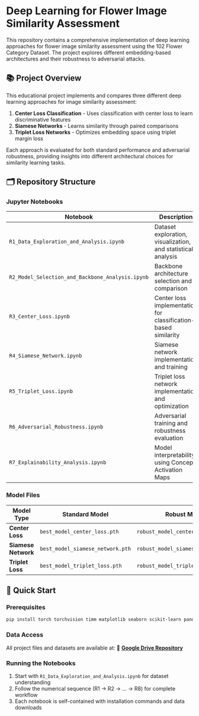 # Deep Learning for Flower Image Similarity Assessment

This repository contains a comprehensive implementation of deep learning approaches for flower image similarity assessment using the 102 Flower Category Dataset. The project explores different embedding-based architectures and their robustness to adversarial attacks.

## 📚 Project Overview

This educational project implements and compares three different deep learning approaches for image similarity assessment:

1. **Center Loss Classification** - Uses classification with center loss to learn discriminative features
2. **Siamese Networks** - Learns similarity through paired comparisons
3. **Triplet Loss Networks** - Optimizes embedding space using triplet margin loss

Each approach is evaluated for both standard performance and adversarial robustness, providing insights into different architectural choices for similarity learning tasks.

## 🗂️ Repository Structure

### Jupyter Notebooks

| Notebook | Description |
|----------|-------------|
| `R1_Data_Exploration_and_Analysis.ipynb` | Dataset exploration, visualization, and statistical analysis |
| `R2_Model_Selection_and_Backbone_Analysis.ipynb` | Backbone architecture selection and comparison |
| `R3_Center_Loss.ipynb` | Center loss implementation for classification-based similarity |
| `R4_Siamese_Network.ipynb` | Siamese network implementation and training |
| `R5_Triplet_Loss.ipynb` | Triplet loss network implementation and optimization |
| `R6_Adversarial_Robustness.ipynb` | Adversarial training and robustness evaluation |
| `R7_Explainability_Analysis.ipynb` | Model interpretability using Concept Activation Maps |

### Model Files

| Model Type | Standard Model | Robust Model |
|------------|----------------|--------------|
| **Center Loss** | `best_model_center_loss.pth` | `robust_model_center_loss.pth` |
| **Siamese Network** | `best_model_siamese_network.pth` | `robust_model_siamese_network.pth` |
| **Triplet Loss** | `best_model_triplet_loss.pth` | `robust_model_triplet_loss.pth` |

## 🚀 Quick Start

### Prerequisites

```bash
pip install torch torchvision timm matplotlib seaborn scikit-learn pandas grad-cam opencv-python
```

### Data Access

All project files and datasets are available at:
📁 **[Google Drive Repository](https://drive.google.com/drive/folders/1Z4TOIbie2iCcJeSU3JRPbUQEjx2ZVohM)**

### Running the Notebooks

1. Start with `R1_Data_Exploration_and_Analysis.ipynb` for dataset understanding
2. Follow the numerical sequence (R1 → R2 → ... → R8) for complete workflow
3. Each notebook is self-contained with installation commands and data downloads

